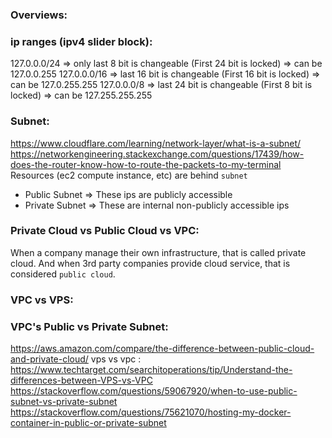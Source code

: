 ### Overviews:

### ip ranges (ipv4 slider block):
127.0.0.0/24 => only last 8 bit is changeable (First 24 bit is locked) => can be 127.0.0.255
127.0.0.0/16 => last 16 bit is changeable (First 16 bit is locked) => can be 127.0.255.255
127.0.0.0/8 => last 24 bit is changeable (First 8 bit is locked) => can be 127.255.255.255


### Subnet:
https://www.cloudflare.com/learning/network-layer/what-is-a-subnet/
https://networkengineering.stackexchange.com/questions/17439/how-does-the-router-know-how-to-route-the-packets-to-my-terminal
Resources (ec2 compute instance, etc) are behind `subnet`

- Public Subnet => These ips are publicly accessible 
- Private Subnet => These are internal non-publicly accessible ips

### Private Cloud vs Public Cloud vs VPC:
When a company manage their own infrastructure, that is called private cloud. And when 3rd party companies provide cloud service, that is considered `public cloud`.

### VPC vs VPS:

### VPC's Public vs Private Subnet:

https://aws.amazon.com/compare/the-difference-between-public-cloud-and-private-cloud/
vps vs vpc : https://www.techtarget.com/searchitoperations/tip/Understand-the-differences-between-VPS-vs-VPC
https://stackoverflow.com/questions/59067920/when-to-use-public-subnet-vs-private-subnet
https://stackoverflow.com/questions/75621070/hosting-my-docker-container-in-public-or-private-subnet